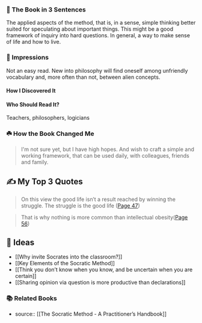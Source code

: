 
### 🚀 The Book in 3 Sentences
The applied aspects of the method, that is, in a sense, simple thinking better suited for speculating about important things. This might be a good framework of inquiry into hard questions. In general, a way to make sense of life and how to live.
### 🎨 Impressions
Not an easy read. New into philosophy will find oneself among unfriendly vocabulary and, more often than not, between alien concepts.
#### How I Discovered It

#### Who Should Read It?
Teachers, philosophers, logicians
### ☘️ How the Book Changed Me

> I'm not sure yet, but I have high hopes. And wish to craft a simple and working framework, that can be used daily, with colleagues, friends and family.
## ✍️ My Top 3 Quotes
> On this view the good life isn’t a result reached by winning the struggle. The struggle is the good life ([Page 47](zotero://open-pdf/library/items/6II3WBTU?page=47&annotation=C49XPBY6))

> That is why nothing is more common than intellectual obesity([Page 56](zotero://open-pdf/library/items/6II3WBTU?page=56&annotation=KQW4A8ZX))
## 📒 Ideas

- [[Why invite Socrates into the classroom?]]
- [[Key Elements of the Socratic Method]]
- [[Think you don’t know when you know, and be uncertain when you are certain]]
- [[Sharing opinion via question is more productive than declarations]]


### 📚 Related Books
- source:: [[The Socratic Method - A Practitioner’s Handbook]]